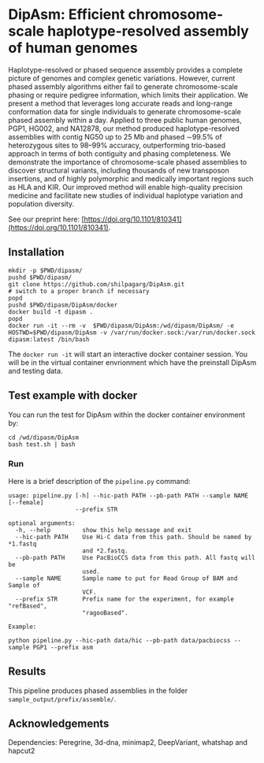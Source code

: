 # DipAsm: Efficient chromosome-scale haplotype-resolved assembly of human genomes

Haplotype-resolved or phased sequence assembly provides a complete picture of genomes and complex genetic variations. However, current phased assembly algorithms either fail to generate chromosome-scale phasing or require pedigree information, which limits their application. We present a method that leverages long accurate reads and long-range conformation data for single individuals to generate chromosome-scale phased assembly within a day. Applied to three public human genomes, PGP1, HG002, and NA12878, our method produced haplotype-resolved assemblies with contig NG50 up to 25 Mb and phased ∼99.5% of heterozygous sites to 98–99% accuracy, outperforming trio-based approach in terms of both contiguity and phasing completeness. We demonstrate the importance of chromosome-scale phased assemblies to discover structural variants, including thousands of new transposon insertions, and of highly polymorphic and medically important regions such as HLA and KIR. Our improved method will enable high-quality precision medicine and facilitate new studies of individual haplotype variation and population diversity.

See our preprint here: [https://doi.org/10.1101/810341](https://doi.org/10.1101/810341).

## Installation
```
mkdir -p $PWD/dipasm/
pushd $PWD/dipasm/
git clone https://github.com/shilpagarg/DipAsm.git
# switch to a proper branch if necessary
popd
pushd $PWD/dipasm/DipAsm/docker
docker build -t dipasm .
popd
docker run -it --rm -v  $PWD/dipasm/DipAsm:/wd/dipasm/DipAsm/ -e HOSTWD=$PWD/dipasm/DipAsm -v /var/run/docker.sock:/var/run/docker.sock dipasm:latest /bin/bash
```

The `docker run -it` will start an interactive docker container session. You will be in
the virtual container envrionment which have the preinstall DipAsm and testing data. 


## Test example with docker

You can run the test for DipAsm within the docker container environment by:

```
cd /wd/dipasm/DipAsm
bash test.sh | bash
```
### Run

Here is a brief description of the `pipeline.py` command:

```
usage: pipeline.py [-h] --hic-path PATH --pb-path PATH --sample NAME [--female]
                   --prefix STR

optional arguments:
  -h, --help         show this help message and exit
  --hic-path PATH    Use Hi-C data from this path. Should be named by *1.fastq
                     and *2.fastq.
  --pb-path PATH     Use PacBioCCS data from this path. All fastq will be
                     used.
  --sample NAME      Sample name to put for Read Group of BAM and Sample of
                     VCF.
  --prefix STR       Prefix name for the experiment, for example "refBased",
                     "ragooBased".

Example:

python pipeline.py --hic-path data/hic --pb-path data/pacbiocss --sample PGP1 --prefix asm
```
## Results
This pipeline produces phased assemblies in the folder `sample_output/prefix/assemble/`.

## Acknowledgements
Dependencies: Peregrine, 3d-dna, minimap2, DeepVariant, whatshap and hapcut2



